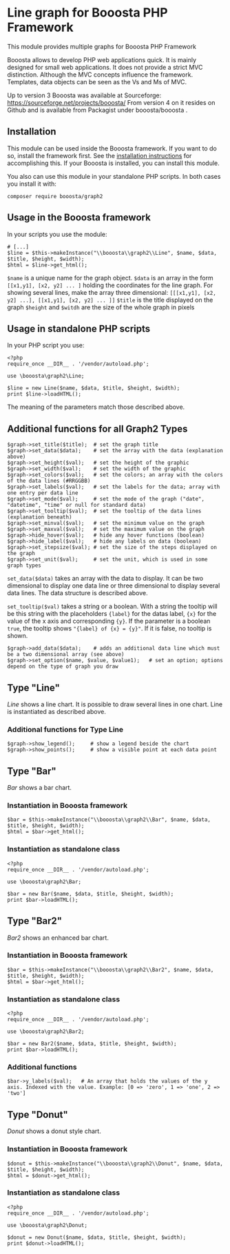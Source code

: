 # Line graph for Booosta PHP Framework

This module provides multiple graphs for Booosta PHP Framework

Booosta allows to develop PHP web applications quick. It is mainly designed for small web applications.
It does not provide a strict MVC distinction. Although the MVC concepts influence the framework. Templates,
data objects can be seen as the Vs and Ms of MVC.

Up to version 3 Booosta was available at Sourceforge: https://sourceforge.net/projects/booosta/ From version
4 on it resides on Github and is available from Packagist under booosta/booosta .

## Installation

This module can be used inside the Booosta framework. If you want to do so, install the framework first. See the
[installation instructions](https://github.com/buzanits/booosta-installer) for accomplishing this. If your
Booosta is installed, you can install this module.

You also can use this module in your standalone PHP scripts. In both cases you install it with:

```
composer require booosta/graph2
```

## Usage in the Booosta framework

In your scripts you use the module:

```
# [...]
$line = $this->makeInstance("\\booosta\\graph2\\Line", $name, $data, $title, $height, $width);
$html = $line->get_html();
```
`$name` is a unique name for the graph object. 
`$data` is an array in the form `[[x1,y1], [x2, y2] ... ]` holding the coordinates for the line graph. For
showing several lines, make the array three dimensional: `[[[x1,y1], [x2, y2] ...], [[x1,y1], [x2, y2] ... ]]`
`$title` is the title displayed on the graph
`$height` and `$witdh` are the size of the whole graph in pixels

## Usage in standalone PHP scripts

In your PHP script you use:

```
<?php
require_once __DIR__ . '/vendor/autoload.php';

use \booosta\graph2\Line;

$line = new Line($name, $data, $title, $height, $width);
print $line->loadHTML();
```
The meaning of the parameters match those described above.

## Additional functions for all Graph2 Types

```
$graph->set_title($title);  # set the graph title
$graph->set_data($data);    # set the array with the data (explanation above)
$graph->set_height($val);   # set the height of the graphic
$graph->set_width($val);    # set the width of the graphic
$graph->set_colors($val);   # set the colors; an array with the colors of the data lines (#RRGGBB)
$graph->set_labels($val);   # set the labels for the data; array with one entry per data line
$graph->set_mode($val);     # set the mode of the graph ("date", "datetime", "time" or null for standard data)
$graph->set_tooltip($val);  # set the tooltip of the data lines (explanation beneath)
$graph->set_minval($val);   # set the minimum value on the graph
$graph->set_maxval($val);   # set the maximum value on the graph
$graph->hide_hover($val);   # hide any hover functions (boolean)
$graph->hide_label($val);   # hide any labels on data (boolean)
$graph->set_stepsize($val); # set the size of the steps displayed on the graph
$graph->set_unit($val);     # set the unit, which is used in some graph types
```

`set_data($data)` takes an array with the data to display. It can be two dimensional to display one data line
or three dimensional to display several data lines. The data structure is described above.

`set_tooltip($val)` takes a string or a boolean. With a string the tooltip will be this string with the
placeholders `{label}` for the datas label, `{x}` for the value of the x axis and corresponding `{y}`.
If the parameter is a boolean `true`, the tooltip shows `"{label} of {x} = {y}"`. If it is false, no
tooltip is shown.

```
$graph->add_data($data);    # adds an additional data line which must be a two dimensional array (see above)
$graph->set_option($name, $value, $value1);   # set an option; options depend on the type of graph you draw
```

## Type "Line"

_Line_ shows a line chart. It is possible to draw several lines in one chart. Line is instantiated as described
above.

### Additional functions for Type Line

```
$graph->show_legend();     # show a legend beside the chart
$graph->show_points();     # show a visible point at each data point
```

## Type "Bar"

_Bar_ shows a bar chart.


### Instantiation in Booosta framework

```
$bar = $this->makeInstance("\\booosta\\graph2\\Bar", $name, $data, $title, $height, $width);
$html = $bar->get_html();
```

### Instantiation as standalone class

```
<?php
require_once __DIR__ . '/vendor/autoload.php';

use \booosta\graph2\Bar;

$bar = new Bar($name, $data, $title, $height, $width);
print $bar->loadHTML();
```

## Type "Bar2"

_Bar2_ shows an enhanced bar chart.


### Instantiation in Booosta framework

```
$bar = $this->makeInstance("\\booosta\\graph2\\Bar2", $name, $data, $title, $height, $width);
$html = $bar->get_html();
```

### Instantiation as standalone class

```
<?php
require_once __DIR__ . '/vendor/autoload.php';

use \booosta\graph2\Bar2;

$bar = new Bar2($name, $data, $title, $height, $width);
print $bar->loadHTML();
```

### Additional functions

```
$bar->y_labels($val);   # An array that holds the values of the y axis. Indexed with the value. Example: [0 => 'zero', 1 => 'one', 2 => 'two']
```

## Type "Donut"

_Donut_ shows a donut style chart.

### Instantiation in Booosta framework

```
$donut = $this->makeInstance("\\booosta\\graph2\\Donut", $name, $data, $title, $height, $width);
$html = $donut->get_html();
```

### Instantiation as standalone class

```
<?php
require_once __DIR__ . '/vendor/autoload.php';

use \booosta\graph2\Donut;

$donut = new Donut($name, $data, $title, $height, $width);
print $donut->loadHTML();
```
